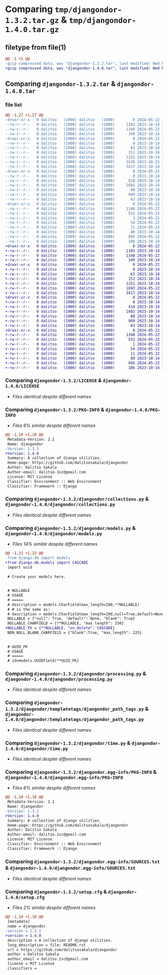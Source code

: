 # Comparing `tmp/djangondor-1.3.2.tar.gz` & `tmp/djangondor-1.4.0.tar.gz`

## filetype from file(1)

```diff
@@ -1 +1 @@
-gzip compressed data, was "djangondor-1.3.2.tar", last modified: Wed May 22 18:17:00 2024, max compression
+gzip compressed data, was "djangondor-1.4.0.tar", last modified: Wed May 22 18:31:42 2024, max compression
```

## Comparing `djangondor-1.3.2.tar` & `djangondor-1.4.0.tar`

### file list

```diff
@@ -1,27 +1,27 @@
-drwxr-xr-x   0 dalitso   (1000) dalitso   (1000)        0 2024-05-22 18:17:00.606989 djangondor-1.3.2/
--rw-r--r--   0 dalitso   (1000) dalitso   (1000)     1103 2023-10-14 14:58:56.000000 djangondor-1.3.2/LICENSE
--rw-r--r--   0 dalitso   (1000) dalitso   (1000)     1348 2024-05-22 18:17:00.606989 djangondor-1.3.2/PKG-INFO
--rw-r--r--   0 dalitso   (1000) dalitso   (1000)      349 2023-10-14 14:58:56.000000 djangondor-1.3.2/README.rst
-drwxr-xr-x   0 dalitso   (1000) dalitso   (1000)        0 2024-05-22 18:17:00.606989 djangondor-1.3.2/djangondor/
--rw-r--r--   0 dalitso   (1000) dalitso   (1000)        0 2023-10-14 14:58:56.000000 djangondor-1.3.2/djangondor/__init__.py
--rw-r--r--   0 dalitso   (1000) dalitso   (1000)       63 2023-10-14 14:58:56.000000 djangondor-1.3.2/djangondor/admin.py
--rw-r--r--   0 dalitso   (1000) dalitso   (1000)      152 2023-10-14 14:58:56.000000 djangondor-1.3.2/djangondor/apps.py
--rw-r--r--   0 dalitso   (1000) dalitso   (1000)     1251 2023-10-14 14:58:56.000000 djangondor-1.3.2/djangondor/collections.py
--rw-r--r--   0 dalitso   (1000) dalitso   (1000)     1636 2023-10-21 16:21:10.000000 djangondor-1.3.2/djangondor/models.py
--rw-r--r--   0 dalitso   (1000) dalitso   (1000)     3417 2023-10-14 14:58:56.000000 djangondor-1.3.2/djangondor/processing.py
-drwxr-xr-x   0 dalitso   (1000) dalitso   (1000)        0 2024-05-22 18:17:00.606989 djangondor-1.3.2/djangondor/templatetags/
--rw-r--r--   0 dalitso   (1000) dalitso   (1000)        0 2023-10-14 14:58:56.000000 djangondor-1.3.2/djangondor/templatetags/__init__.py
--rw-r--r--   0 dalitso   (1000) dalitso   (1000)      410 2023-10-14 14:58:56.000000 djangondor-1.3.2/djangondor/templatetags/djangondor_collection_tags.py
--rw-r--r--   0 dalitso   (1000) dalitso   (1000)     1601 2023-10-14 14:58:56.000000 djangondor-1.3.2/djangondor/templatetags/djangondor_path_tags.py
--rw-r--r--   0 dalitso   (1000) dalitso   (1000)       60 2023-10-14 14:58:56.000000 djangondor-1.3.2/djangondor/tests.py
--rw-r--r--   0 dalitso   (1000) dalitso   (1000)      909 2023-10-14 14:58:56.000000 djangondor-1.3.2/djangondor/time.py
--rw-r--r--   0 dalitso   (1000) dalitso   (1000)       63 2023-10-14 14:58:56.000000 djangondor-1.3.2/djangondor/views.py
-drwxr-xr-x   0 dalitso   (1000) dalitso   (1000)        0 2024-05-22 18:17:00.606989 djangondor-1.3.2/djangondor.egg-info/
--rw-r--r--   0 dalitso   (1000) dalitso   (1000)     1348 2024-05-22 18:17:00.000000 djangondor-1.3.2/djangondor.egg-info/PKG-INFO
--rw-r--r--   0 dalitso   (1000) dalitso   (1000)      552 2024-05-22 18:17:00.000000 djangondor-1.3.2/djangondor.egg-info/SOURCES.txt
--rw-r--r--   0 dalitso   (1000) dalitso   (1000)        1 2024-05-22 18:17:00.000000 djangondor-1.3.2/djangondor.egg-info/dependency_links.txt
--rw-r--r--   0 dalitso   (1000) dalitso   (1000)       54 2024-05-22 18:17:00.000000 djangondor-1.3.2/djangondor.egg-info/requires.txt
--rw-r--r--   0 dalitso   (1000) dalitso   (1000)       11 2024-05-22 18:17:00.000000 djangondor-1.3.2/djangondor.egg-info/top_level.txt
--rw-r--r--   0 dalitso   (1000) dalitso   (1000)       89 2023-10-14 14:58:56.000000 djangondor-1.3.2/pyproject.toml
--rw-r--r--   0 dalitso   (1000) dalitso   (1000)      945 2024-05-22 18:17:00.606989 djangondor-1.3.2/setup.cfg
--rw-r--r--   0 dalitso   (1000) dalitso   (1000)      106 2023-10-14 14:58:56.000000 djangondor-1.3.2/setup.py
+drwxr-xr-x   0 dalitso   (1000) dalitso   (1000)        0 2024-05-22 18:31:42.866885 djangondor-1.4.0/
+-rw-r--r--   0 dalitso   (1000) dalitso   (1000)     1103 2023-10-14 14:58:56.000000 djangondor-1.4.0/LICENSE
+-rw-r--r--   0 dalitso   (1000) dalitso   (1000)     1348 2024-05-22 18:31:42.866885 djangondor-1.4.0/PKG-INFO
+-rw-r--r--   0 dalitso   (1000) dalitso   (1000)      349 2023-10-14 14:58:56.000000 djangondor-1.4.0/README.rst
+drwxr-xr-x   0 dalitso   (1000) dalitso   (1000)        0 2024-05-22 18:31:42.866885 djangondor-1.4.0/djangondor/
+-rw-r--r--   0 dalitso   (1000) dalitso   (1000)        0 2023-10-14 14:58:56.000000 djangondor-1.4.0/djangondor/__init__.py
+-rw-r--r--   0 dalitso   (1000) dalitso   (1000)       63 2023-10-14 14:58:56.000000 djangondor-1.4.0/djangondor/admin.py
+-rw-r--r--   0 dalitso   (1000) dalitso   (1000)      152 2023-10-14 14:58:56.000000 djangondor-1.4.0/djangondor/apps.py
+-rw-r--r--   0 dalitso   (1000) dalitso   (1000)     1251 2023-10-14 14:58:56.000000 djangondor-1.4.0/djangondor/collections.py
+-rw-r--r--   0 dalitso   (1000) dalitso   (1000)     1693 2024-05-22 18:30:27.000000 djangondor-1.4.0/djangondor/models.py
+-rw-r--r--   0 dalitso   (1000) dalitso   (1000)     3417 2023-10-14 14:58:56.000000 djangondor-1.4.0/djangondor/processing.py
+drwxr-xr-x   0 dalitso   (1000) dalitso   (1000)        0 2024-05-22 18:31:42.866885 djangondor-1.4.0/djangondor/templatetags/
+-rw-r--r--   0 dalitso   (1000) dalitso   (1000)        0 2023-10-14 14:58:56.000000 djangondor-1.4.0/djangondor/templatetags/__init__.py
+-rw-r--r--   0 dalitso   (1000) dalitso   (1000)      410 2023-10-14 14:58:56.000000 djangondor-1.4.0/djangondor/templatetags/djangondor_collection_tags.py
+-rw-r--r--   0 dalitso   (1000) dalitso   (1000)     1601 2023-10-14 14:58:56.000000 djangondor-1.4.0/djangondor/templatetags/djangondor_path_tags.py
+-rw-r--r--   0 dalitso   (1000) dalitso   (1000)       60 2023-10-14 14:58:56.000000 djangondor-1.4.0/djangondor/tests.py
+-rw-r--r--   0 dalitso   (1000) dalitso   (1000)      909 2023-10-14 14:58:56.000000 djangondor-1.4.0/djangondor/time.py
+-rw-r--r--   0 dalitso   (1000) dalitso   (1000)       63 2023-10-14 14:58:56.000000 djangondor-1.4.0/djangondor/views.py
+drwxr-xr-x   0 dalitso   (1000) dalitso   (1000)        0 2024-05-22 18:31:42.866885 djangondor-1.4.0/djangondor.egg-info/
+-rw-r--r--   0 dalitso   (1000) dalitso   (1000)     1348 2024-05-22 18:31:42.000000 djangondor-1.4.0/djangondor.egg-info/PKG-INFO
+-rw-r--r--   0 dalitso   (1000) dalitso   (1000)      552 2024-05-22 18:31:42.000000 djangondor-1.4.0/djangondor.egg-info/SOURCES.txt
+-rw-r--r--   0 dalitso   (1000) dalitso   (1000)        1 2024-05-22 18:31:42.000000 djangondor-1.4.0/djangondor.egg-info/dependency_links.txt
+-rw-r--r--   0 dalitso   (1000) dalitso   (1000)       54 2024-05-22 18:31:42.000000 djangondor-1.4.0/djangondor.egg-info/requires.txt
+-rw-r--r--   0 dalitso   (1000) dalitso   (1000)       11 2024-05-22 18:31:42.000000 djangondor-1.4.0/djangondor.egg-info/top_level.txt
+-rw-r--r--   0 dalitso   (1000) dalitso   (1000)       89 2023-10-14 14:58:56.000000 djangondor-1.4.0/pyproject.toml
+-rw-r--r--   0 dalitso   (1000) dalitso   (1000)      945 2024-05-22 18:31:42.866885 djangondor-1.4.0/setup.cfg
+-rw-r--r--   0 dalitso   (1000) dalitso   (1000)      106 2023-10-14 14:58:56.000000 djangondor-1.4.0/setup.py
```

### Comparing `djangondor-1.3.2/LICENSE` & `djangondor-1.4.0/LICENSE`

 * *Files identical despite different names*

### Comparing `djangondor-1.3.2/PKG-INFO` & `djangondor-1.4.0/PKG-INFO`

 * *Files 6% similar despite different names*

```diff
@@ -1,10 +1,10 @@
 Metadata-Version: 2.1
 Name: djangondor
-Version: 1.3.2
+Version: 1.4.0
 Summary: A collection of django utilities.
 Home-page: https://github.com/dalitsosakala/djangondor
 Author: Dalitso Sakala
 Author-email: dalitso.1sc@gmail.com
 License: MIT License
 Classifier: Environment :: Web Environment
 Classifier: Framework :: Django
```

### Comparing `djangondor-1.3.2/djangondor/collections.py` & `djangondor-1.4.0/djangondor/collections.py`

 * *Files identical despite different names*

### Comparing `djangondor-1.3.2/djangondor/models.py` & `djangondor-1.4.0/djangondor/models.py`

 * *Files 14% similar despite different names*

```diff
@@ -1,21 +1,22 @@
-from django.db import models
+from django.db.models import CASCADE
 import uuid
 
 # Create your models here.
 
 
 # NULLABLE
 # USAGE
 # =====
 # description = models.CharField(max_length=200,**NULLABLE)
 # # is the same as:
 # description = models.CharField(max_length=200,null=True,default=None,blank=True)
 NULLABLE = {"null": True, "default": None, "blank": True}
 NULLABLE_CHARFIELD = {**NULLABLE, "max_length": 250}
+NULLABLE_FK = {**NULLABLE, "on_delete": CASCADE}
 NON_NULL_BLANK_CHARFIELD = {"blank":True, "max_length": 225}
 
 
 # UUID_PK
 # USAGE
 # =====
 # id=models.UUIDField(**UUID_PK)
```

### Comparing `djangondor-1.3.2/djangondor/processing.py` & `djangondor-1.4.0/djangondor/processing.py`

 * *Files identical despite different names*

### Comparing `djangondor-1.3.2/djangondor/templatetags/djangondor_path_tags.py` & `djangondor-1.4.0/djangondor/templatetags/djangondor_path_tags.py`

 * *Files identical despite different names*

### Comparing `djangondor-1.3.2/djangondor/time.py` & `djangondor-1.4.0/djangondor/time.py`

 * *Files identical despite different names*

### Comparing `djangondor-1.3.2/djangondor.egg-info/PKG-INFO` & `djangondor-1.4.0/djangondor.egg-info/PKG-INFO`

 * *Files 6% similar despite different names*

```diff
@@ -1,10 +1,10 @@
 Metadata-Version: 2.1
 Name: djangondor
-Version: 1.3.2
+Version: 1.4.0
 Summary: A collection of django utilities.
 Home-page: https://github.com/dalitsosakala/djangondor
 Author: Dalitso Sakala
 Author-email: dalitso.1sc@gmail.com
 License: MIT License
 Classifier: Environment :: Web Environment
 Classifier: Framework :: Django
```

### Comparing `djangondor-1.3.2/djangondor.egg-info/SOURCES.txt` & `djangondor-1.4.0/djangondor.egg-info/SOURCES.txt`

 * *Files identical despite different names*

### Comparing `djangondor-1.3.2/setup.cfg` & `djangondor-1.4.0/setup.cfg`

 * *Files 2% similar despite different names*

```diff
@@ -1,10 +1,10 @@
 [metadata]
 name = djangondor
-version = 1.3.2
+version = 1.4.0
 description = A collection of django utilities.
 long_description = file: README.rst
 url = https://github.com/dalitsosakala/djangondor
 author = Dalitso Sakala
 author_email = dalitso.1sc@gmail.com
 license = MIT License
 classifiers =
```

